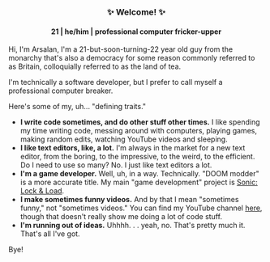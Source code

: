 <h3 align="center">✨ Welcome! ✨</h3>
<h4 align="center">
21 | he/him | professional computer fricker-upper
</h4>

Hi, I'm Arsalan, I'm a 21-but-soon-turning-22 year old guy from the monarchy that's also a democracy for some reason commonly referred to as Britain, colloquially referred to as the land of tea.

I'm technically a software developer, but I prefer to call myself a professional computer breaker.

Here's some of my, uh... "defining traits."

+ **I write code sometimes, and do other stuff other times.** I like spending my time writing code, messing around with computers, playing games, making random edits, watching YouTube videos and sleeping.
+ **I like text editors, like, a lot.** I'm always in the market for a new text editor, from the boring, to the impressive, to the weird, to the efficient. Do I need to use so many? No. I just like text editors a lot.
+ **I'm a game developer.** Well, uh, in a way. Technically. "DOOM modder" is a more accurate title. My main "game development" project is [Sonic: Lock & Load](https://github.com/Sonic-LockandLoad/Sonic-LockandLoad).
+ **I make sometimes funny videos.** And by that I mean "sometimes funny," not "sometimes videos." You can find my YouTube channel [here](https://youtube.com/@that1m8head), though that doesn't really show me doing a lot of code stuff.
+ **I'm running out of ideas.** Uhhhh. . . yeah, no. That's pretty much it. That's all I've got.

Bye!
